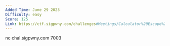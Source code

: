 ```yaml
---
Added Time: June 29 2023
Difficulty: easy
Score: 125
Link: https://ctf.sigpwny.com/challenges#Meetings/Calculator%20Escape%202-724
---
```

nc chal.sigpwny.com 7003
